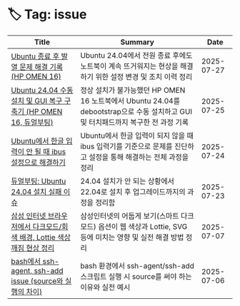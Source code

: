 # 🏷️ Tag: issue

| Title | Summary | Date |
|-------|---------|------|
| [Ubuntu 종료 후 발열 문제 해결 기록 (HP OMEN 16)](https://github.com/MinHyeok-lee1/TIL/blob/main/2025/07/27-issueUbuntuHeating.md) | Ubuntu 24.04에서 전원 종료 후에도 노트북이 계속 뜨거워지는 현상을 해결하기 위한 설정 변경 및 조치 이력 정리 | 2025-07-27 |
| [Ubuntu 24.04 수동 설치 및 GUI 복구 구축기 (HP OMEN 16, 듀얼부팅)](https://github.com/MinHyeok-lee1/TIL/blob/main/2025/07/25-issueUbuntuInstall.md) | 정상 설치가 불가능했던 HP OMEN 16 노트북에서 Ubuntu 24.04를 debootstrap으로 수동 설치하고 GUI 및 터치패드까지 복구한 전 과정 기록 | 2025-07-25 |
| [Ubuntu에서 한글 입력이 안 될 때 ibus 설정으로 해결하기](https://github.com/MinHyeok-lee1/TIL/blob/main/2025/07/24-issueUbuntuHangul.md) | Ubuntu에서 한글 입력이 되지 않을 때 ibus 입력기를 기준으로 문제를 진단하고 설정을 통해 해결하는 전체 과정을 정리 | 2025-07-24 |
| [듀얼부팅: Ubuntu 24.04 설치 실패 이슈](https://github.com/MinHyeok-lee1/TIL/blob/main/2025/07/23-issueDualBoot.md) | 24.04 설치가 안 되는 상황에서 22.04로 설치 후 업그레이드까지의 과정을 정리함 | 2025-07-23 |
| [삼성 인터넷 브라우저에서 다크모드/회색 배경, Lottie 색상 깨짐 현상 정리](https://github.com/MinHyeok-lee1/TIL/blob/main/2025/07/07-issueSamsungInternet.md) | 삼성인터넷의 어둡게 보기(스마트 다크모드) 옵션이 웹 색상과 Lottie, SVG 등에 미치는 영향 및 실전 해결 방법 정리 | 2025-07-07 |
| [bash에서 ssh-agent, ssh-add issue (source와 실행의 차이)](https://github.com/MinHyeok-lee1/TIL/blob/main/2025/07/06-issueBashSsh.md) | bash 환경에서 ssh-agent/ssh-add 스크립트 실행 시 source를 써야 하는 이유와 실전 예시 | 2025-07-06 |
